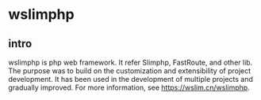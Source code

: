 # wslimphp

## intro
wslimphp is php web framework. It refer Slimphp, FastRoute, and other lib.
The purpose was to build on the customization and extensibility of project development. It has been used in the development of multiple projects and gradually improved.
For more information, see https://wslim.cn/wslimphp.

